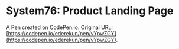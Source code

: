 # System76: Product Landing Page

A Pen created on CodePen.io. Original URL: [https://codepen.io/ederekun/pen/vYpwZGY](https://codepen.io/ederekun/pen/vYpwZGY).

